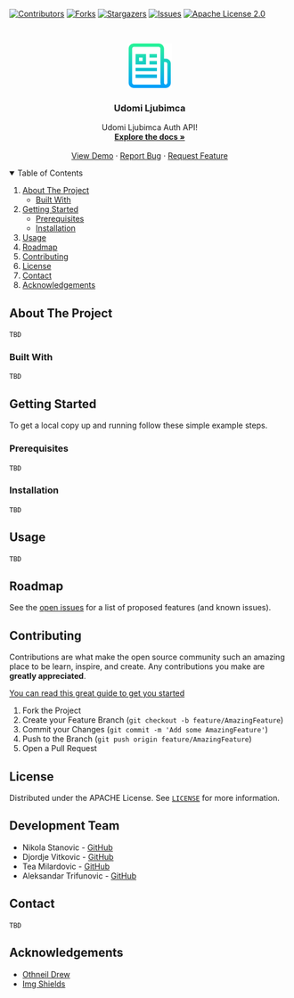 [![Contributors][contributors-shield]][contributors-url]
[![Forks][forks-shield]][forks-url]
[![Stargazers][stars-shield]][stars-url]
[![Issues][issues-shield]][issues-url]
[![Apache License 2.0][license-shield]][license-url]



<!-- PROJECT LOGO -->
<br />
<p align="center">
  <a href="#">
    <img src="docs/logo.png" alt="Logo" width="80" height="80">
  </a>

  <h3 align="center">Udomi Ljubimca</h3>

  <p align="center">
    Udomi Ljubimca Auth API!
    <br />
    <a href="https://github.com/udomiljubimca/udomiljubimca-auth-api"><strong>Explore the docs »</strong></a>
    <br />
    <br />
    <a href="https://github.com/udomiljubimca/udomiljubimca-auth-api">View Demo</a>
    ·
    <a href="https://github.com/udomiljubimca/udomiljubimca-auth-api/issues">Report Bug</a>
    ·
    <a href="https://github.com/udomiljubimca/udomiljubimca-auth-api/issues">Request Feature</a>
  </p>
</p>



<!-- TABLE OF CONTENTS -->
<details open="open">
  <summary>Table of Contents</summary>
  <ol>
    <li>
      <a href="#about-the-project">About The Project</a>
      <ul>
        <li><a href="#built-with">Built With</a></li>
      </ul>
    </li>
    <li>
      <a href="#getting-started">Getting Started</a>
      <ul>
        <li><a href="#prerequisites">Prerequisites</a></li>
        <li><a href="#installation">Installation</a></li>
      </ul>
    </li>
    <li><a href="#usage">Usage</a></li>
    <li><a href="#roadmap">Roadmap</a></li>
    <li><a href="#contributing">Contributing</a></li>
    <li><a href="#license">License</a></li>
    <li><a href="#contact">Contact</a></li>
    <li><a href="#acknowledgements">Acknowledgements</a></li>
  </ol>
</details>

<!-- ABOUT THE PROJECT -->
## About The Project

```
TBD
```

### Built With

```
TBD
```



<!-- GETTING STARTED -->
## Getting Started

To get a local copy up and running follow these simple example steps.

### Prerequisites

```
TBD
```

### Installation

```
TBD
```

<!-- USAGE EXAMPLES -->
## Usage

```
TBD
```

<!-- ROADMAP -->
## Roadmap

See the [open issues][issues-url] for a list of proposed features (and known issues).



<!-- CONTRIBUTING -->
## Contributing

Contributions are what make the open source community such an amazing place to be learn, inspire, and create. Any contributions you make are **greatly appreciated**.

[You can read this great guide to get you started][github-contribution]

1. Fork the Project
2. Create your Feature Branch (`git checkout -b feature/AmazingFeature`)
3. Commit your Changes (`git commit -m 'Add some AmazingFeature'`)
4. Push to the Branch (`git push origin feature/AmazingFeature`)
5. Open a Pull Request



<!-- LICENSE -->
## License

Distributed under the APACHE License. See [`LICENSE`][license-url] for more information.

<!-- Author -->
## Development Team

- Nikola Stanovic - [GitHub](https://github.com/nikolastankovic7)
- Djordje Vitkovic - [GitHub](https://github.com/DjordjeVitkovic)
- Tea Milardovic - [GitHub](https://github.com/Bogica)
- Aleksandar Trifunovic - [GitHub](https://github.com/aleksandar-trifunovic)

<!-- CONTACT -->
## Contact

```
TBD
```

<!-- ACKNOWLEDGEMENTS -->
## Acknowledgements
* [Othneil Drew](https://github.com/othneildrew/Best-README-Template)
* [Img Shields](https://shields.io)

<!-- Contributor Shield -->
[contributors-shield]: https://img.shields.io/github/contributors/udomiljubimca/udomiljubimca-auth-api.svg?style=for-the-badge
<!-- Contributor URL -->
[contributors-url]: https://github.com/udomiljubimca/udomiljubimca-auth-api/graphs/contributors
<!-- Forks Shield -->
[forks-shield]: https://img.shields.io/github/forks/udomiljubimca/udomiljubimca-auth-api.svg?style=for-the-badge
<!-- Forks URL -->
[forks-url]: https://github.com/udomiljubimca/udomiljubimca-auth-api/network/members
<!-- Stars Shield -->
[stars-shield]: https://img.shields.io/github/stars/udomiljubimca/udomiljubimca-auth-api.svg?style=for-the-badge
<!-- Stars URL -->
[stars-url]: https://github.com/udomiljubimca/udomiljubimca-auth-api/stargazers
<!-- Issues Shield -->
[issues-shield]: https://img.shields.io/github/issues/udomiljubimca/udomiljubimca-auth-api.svg?style=for-the-badge
<!-- Issues URL -->
[issues-url]: https://github.com/udomiljubimca/udomiljubimca-auth-api/issues
<!-- License Shield -->
[license-shield]: https://img.shields.io/github/license/udomiljubimca/udomiljubimca-auth-api.svg?style=for-the-badge
<!-- License URL -->
[license-url]: https://github.com/udomiljubimca/udomiljubimca-auth-api/blob/main/LICENSE
<!-- App Screenshot -->
[product-screenshot]: docs/screenshot.png

<!-- Amazing resources -->
[github-contribution]: https://www.dataschool.io/how-to-contribute-on-github/
